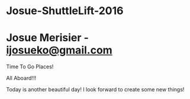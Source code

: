# Josue-ShuttleLift-2016
# Josue Merisier - ijosueko@gmail.com

Time To Go Places!

All Aboard!!!

Today is another beautiful day! I look forward to create some new things!

